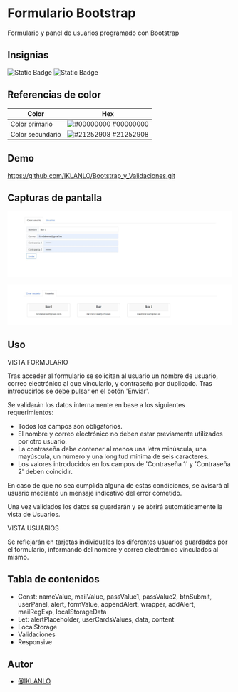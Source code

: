 # Formulario Bootstrap

Formulario y panel de usuarios programado con Bootstrap

## Insignias

![Static Badge](https://img.shields.io/badge/Bootstrap-5.3.2-blue)
![Static Badge](https://img.shields.io/badge/Javascript-yellow)

## Referencias de color

| Color            | Hex                                                                  |
| ---------------- | -------------------------------------------------------------------- |
| Color primario   | ![#00000000](https://via.placeholder.com/10/0a192f?text=+) #00000000 |
| Color secundario | ![#21252908](https://via.placeholder.com/10/f8f8f8?text=+) #21252908 |

## Demo

https://github.com/IKLANLO/Bootstrap_y_Validaciones.git

## Capturas de pantalla

![App Screenshot](https://github.com/IKLANLO/Bootstrap_y_Validaciones/blob/main/screenshots/Captura%20formulario.JPG?raw=true)

![App Screenshot](https://github.com/IKLANLO/Bootstrap_y_Validaciones/blob/main/screenshots/Captura%20fichas%20usuario.JPG?raw=true)

## Uso

VISTA FORMULARIO

Tras acceder al formulario se solicitan al usuario un nombre de usuario, correo electrónico al que vincularlo, y contraseña por duplicado. Tras introducirlos se debe pulsar en el botón 'Enviar'.

Se validarán los datos internamente en base a los siguientes requerimientos:

- Todos los campos son obligatorios.
- El nombre y correo electrónico no deben estar previamente utilizados por otro usuario.
- La contraseña debe contener al menos una letra minúscula, una mayúscula, un número y una longitud mínima de seis caracteres.
- Los valores introducidos en los campos de 'Contraseña 1' y 'Contraseña 2' deben coincidir.

En caso de que no sea cumplida alguna de estas condiciones, se avisará al usuario mediante un mensaje indicativo del error cometido.

Una vez validados los datos se guardarán y se abrirá automáticamente la vista de Usuarios.

VISTA USUARIOS

Se reflejarán en tarjetas individuales los diferentes usuarios guardados por el formulario, informando del nombre y correo electrónico vinculados al mismo.

## Tabla de contenidos

- Const: nameValue, mailValue, passValue1, passValue2, btnSubmit, userPanel, alert, formValue, appendAlert, wrapper, addAlert, mailRegExp, localStorageData
- Let: alertPlaceholder, userCardsValues, data, content
- LocalStorage
- Validaciones
- Responsive

## Autor

- [@IKLANLO](https://github.com/IKLANLO)

